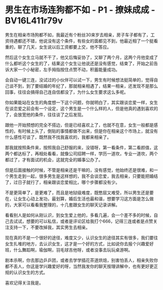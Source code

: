 # 男生在市场连狗都不如 - P1 - 撩妹成成 - BV16L411r79v

男生在相亲市场狗都不如，我最近有个粉丝30来岁去相亲，房子车子都有了，工资待遇都还不错，他说没有这个条件，有些女的面都见不到，他最近相了一个挺看重的，聊了几天，女生说以后工资都要上交，他不答应。

然后这个女生立马就不干了，他又后悔妥协了，又聊了两个月，这两个月他变成了什么都听这个女生的了，结果这个女生让他说还是没有感觉，结束了，开始之前告诉大家一个小秘密，左手拇指按住点赞不动，积蓄能量成功。

会自动一键三连，没试过的小伙伴可以试一下，男生有时候想法挺简单的，觉得自己谈不到，到了要结婚的年纪了，那就相亲相遇了，结果一相亲，还发现不是那么回事，往往会搞得自己连自信都没了，为什么女生要求这么多呢。

你如果能站在女生的角度想一下这个问题，你就明白了，其实跟谈恋爱一样，女生在谈恋爱之前会有一个设定，这个男生是一个什么样的人，但是他真的遇到喜欢的了，会放宽他的条件，往往谈了之后发现。

跟他一开始预想的完全不搭边，但是已经喜欢上了，也就不在意，女生一般都是感性的，有时候上头了，倒贴的事情都做不出来，但是你在相亲这个市场上，就没有什么感性可谈了，既然我不找我喜欢的，我都来相亲了。

那我就按照条件来，按照我自己舒服的来，没错呀，第一看条件，第二看颜值，这两个都达标了，再相处看看，就像公司招聘一样，学历一道坎，专业一道坎，两个都过了，才有面试的机会，这就完全的婚事公办了。

但是后面接触的时候，不管是相亲还是干嘛的，没有感觉，他始终还是很难，和一个男生走到一起，很多男生是这样想的，我不会谈恋爱，我去相亲，只要能把婚结了，过日子就行了，相亲跟谈恋爱相比，哪个步骤都没有少。

不是更简单了，是更难了，而且是地狱级难度，既憋屈又难受，所以男生还是要在，让女生心动上发功，最划算，婚后生活也最和谐，想要学习这方面是怎么做的，大家可以看看我整理的，十几套跟女生的聊天记录讲解。

看看别人是如何从刚认识，到女生爱上他的，多看几遍，会一个差不多的时候，自己去试试，想要的可以私信，或者是评论区给我打个666，记得三连或者是点赞关注支持一下，不要改掉我，其实男生去相亲。

现在真的不是一个很好的途径，难度又少，认识女生的途径其实有很多，我们要往女生扎堆的地方，去认识女生，这才是一个好的方式，比如说你去报个兴趣爱好班，什么舞蹈啊，瑜伽啊，羽毛球吉他呀，或者没事去玩玩桌游啊。

剧本杀啊，你去那边乒乒团，或者去学学插花茶道烘焙，别害怕丢人，相亲失败你都不丢人，你这是学兴趣爱好的呀，当然我发你的聊天按理讲解中，也有更好更正规的认识女生的方式。

喜欢记得关注我是。